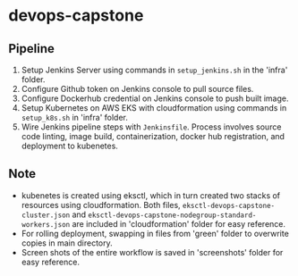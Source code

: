 # devops-capstone

## Pipeline
1. Setup Jenkins Server using commands in `setup_jenkins.sh` in the 'infra' folder.
2. Configure Github token on Jenkins console to pull source files.
3. Configure Dockerhub credential on Jenkins console to push built image.  
4. Setup Kubernetes on AWS EKS with cloudformation using commands in `setup_k8s.sh` in 'infra' folder.
5. Wire Jenkins pipeline steps with `Jenkinsfile`. Process involves source code linting, image build, containerization, docker hub registration, and deployment to kubenetes. 

## Note 
* kubenetes is created using eksctl, which in turn created two stacks of resources using cloudformation. Both files, `eksctl-devops-capstone-cluster.json` and `eksctl-devops-capstone-nodegroup-standard-workers.json` are included in 'cloudformation' folder for easy reference.
* For rolling deployment, swapping in files from 'green' folder to overwrite copies in main directory. 
* Screen shots of the entire workflow is saved in 'screenshots' folder for easy reference.   
